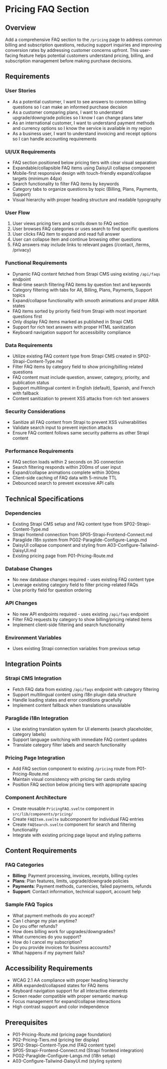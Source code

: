 # Pricing FAQ Section

## Overview
Add a comprehensive FAQ section to the `/pricing` page to address common billing and subscription questions, reducing support inquiries and improving conversion rates by addressing customer concerns upfront. This user-facing feature helps potential customers understand pricing, billing, and subscription management before making purchase decisions.

## Requirements

### User Stories
- As a potential customer, I want to see answers to common billing questions so I can make an informed purchase decision
- As a customer comparing plans, I want to understand upgrade/downgrade policies so I know I can change plans later
- As an international customer, I want to understand payment methods and currency options so I know the service is available in my region
- As a business user, I want to understand invoicing and receipt options so I can handle accounting requirements

### UI/UX Requirements
- FAQ section positioned below pricing tiers with clear visual separation
- Expandable/collapsible FAQ items using DaisyUI collapse component
- Mobile-first responsive design with touch-friendly expand/collapse targets (minimum 44px)
- Search functionality to filter FAQ items by keywords
- Category tabs to organize questions by topic (Billing, Plans, Payments, Support)
- Visual hierarchy with proper heading structure and readable typography

### User Flow
1. User views pricing tiers and scrolls down to FAQ section
2. User browses FAQ categories or uses search to find specific questions
3. User clicks FAQ item to expand and read full answer
4. User can collapse item and continue browsing other questions
5. FAQ answers may include links to relevant pages (/contact, /terms, /privacy)

### Functional Requirements
- Dynamic FAQ content fetched from Strapi CMS using existing `/api/faqs` endpoint
- Real-time search filtering FAQ items by question text and keywords
- Category filtering with tabs for All, Billing, Plans, Payments, Support topics
- Expand/collapse functionality with smooth animations and proper ARIA states
- FAQ items sorted by priority field from Strapi with most important questions first
- Only display FAQ items marked as published in Strapi CMS
- Support for rich text answers with proper HTML sanitization
- Keyboard navigation support for accessibility compliance

### Data Requirements
- Utilize existing FAQ content type from Strapi CMS created in SP02-Strapi-Content-Type.md
- Filter FAQ items by category field to show pricing/billing related questions
- FAQ content must include question, answer, category, priority, and publication status
- Support multilingual content in English (default), Spanish, and French with fallback
- Content sanitization to prevent XSS attacks from rich text answers

### Security Considerations
- Sanitize all FAQ content from Strapi to prevent XSS vulnerabilities
- Validate search input to prevent injection attacks
- Ensure FAQ content follows same security patterns as other Strapi content

### Performance Requirements
- FAQ section loads within 2 seconds on 3G connection
- Search filtering responds within 200ms of user input
- Expand/collapse animations complete within 300ms
- Client-side caching of FAQ data with 5-minute TTL
- Debounced search to prevent excessive API calls

## Technical Specifications

### Dependencies
- Existing Strapi CMS setup and FAQ content type from SP02-Strapi-Content-Type.md
- Strapi frontend connection from SP05-Strapi-Frontend-Connect.md
- Paraglide i18n system from PG02-Paraglide-Configure-Langs.md
- DaisyUI collapse component and styling from A03-Configure-Tailwind-DaisyUI.md
- Existing pricing page from P01-Pricing-Route.md

### Database Changes
- No new database changes required - uses existing FAQ content type
- Leverage existing category field to filter pricing-related FAQs
- Use priority field for question ordering

### API Changes
- No new API endpoints required - uses existing `/api/faqs` endpoint
- Filter FAQ requests by category to show billing/pricing related items
- Implement client-side filtering and search functionality

### Environment Variables
- Uses existing Strapi connection variables from previous setup

## Integration Points

### Strapi CMS Integration
- Fetch FAQ data from existing `/api/faqs` endpoint with category filtering
- Support multilingual content using i18n plugin data structure
- Handle loading states and error conditions gracefully
- Implement content fallback when translations unavailable

### Paraglide i18n Integration
- Use existing translation system for UI elements (search placeholder, category labels)
- Support language switching with immediate FAQ content updates
- Translate category filter labels and search functionality

### Pricing Page Integration
- Add FAQ section component to existing `/pricing` route from P01-Pricing-Route.md
- Maintain visual consistency with pricing tier cards styling
- Position FAQ section below pricing tiers with appropriate spacing

### Component Architecture
- Create reusable `PricingFAQ.svelte` component in `src/lib/components/pricing/`
- Create `FAQItem.svelte` subcomponent for individual FAQ entries
- Create `FAQSearch.svelte` component for search and filtering functionality
- Integrate with existing pricing page layout and styling patterns

## Content Requirements

### FAQ Categories
- **Billing**: Payment processing, invoices, receipts, billing cycles
- **Plans**: Plan features, limits, upgrade/downgrade policies
- **Payments**: Payment methods, currencies, failed payments, refunds  
- **Support**: Contact information, technical support, account help

### Sample FAQ Topics
- What payment methods do you accept?
- Can I change my plan anytime?
- Do you offer refunds?
- How does billing work for upgrades/downgrades?
- What currencies do you support?
- How do I cancel my subscription?
- Do you provide invoices for business accounts?
- What happens if my payment fails?

## Accessibility Requirements
- WCAG 2.1 AA compliance with proper heading hierarchy
- ARIA expanded/collapsed states for FAQ items
- Keyboard navigation support for all interactive elements
- Screen reader compatible with proper semantic markup
- Focus management for expand/collapse interactions
- High contrast support and color independence

## Prerequisites
- P01-Pricing-Route.md (pricing page foundation)
- P02-Pricing-Tiers.md (pricing tier display)
- SP02-Strapi-Content-Type.md (FAQ content type)
- SP05-Strapi-Frontend-Connect.md (Strapi frontend integration)
- PG02-Paraglide-Configure-Langs.md (i18n setup)
- A03-Configure-Tailwind-DaisyUI.md (styling system)